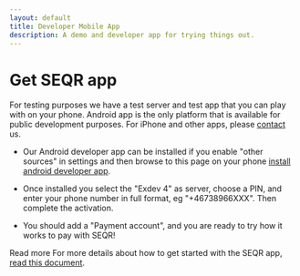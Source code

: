 ```yaml
---
layout: default
title: Developer Mobile App
description: A demo and developer app for trying things out. 
---
```


Get SEQR app
=============

For testing purposes we have a test server and test app that you can play with
on your phone. Android app is the only platform that is available for public
 development purposes. For iPhone and other apps, please [contact](/contact) us.

* Our Android developer app can be installed if you enable "other sources" in 
settings and then browse to this page on your phone [install android developer
app](/downloads/se-qr-androidapp-demo-2.1.5.3.apk).

* Once installed you select the "Exdev 4" as server, choose a PIN, and enter
your phone number in full format, eg "+46738966XXX". Then complete the activation.

* You should add a "Payment account", and you are ready to try how it works to
pay with SEQR! 

<div class="download">
<span>Read more</span>
For more details about how to get started with the SEQR app,
<a href="/downloads/GettingStarted_SEQR_merchants.pdf">read this document</a>.
</div>

